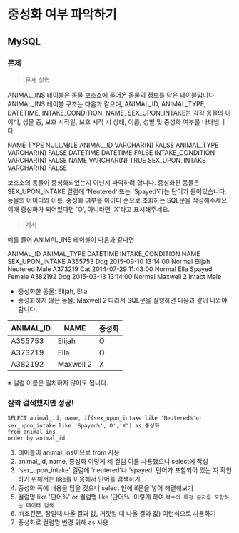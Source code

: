 # 중성화 여부 파악하기
## MySQL
### 문제
>문제 설명

ANIMAL_INS 테이블은 동물 보호소에 들어온 동물의 정보를 담은 테이블입니다. ANIMAL_INS 테이블 구조는 다음과 같으며, ANIMAL_ID, ANIMAL_TYPE, DATETIME, INTAKE_CONDITION, NAME, SEX_UPON_INTAKE는 각각 동물의 아이디, 생물 종, 보호 시작일, 보호 시작 시 상태, 이름, 성별 및 중성화 여부를 나타냅니다.

NAME	TYPE	NULLABLE
ANIMAL_ID	VARCHAR(N)	FALSE
ANIMAL_TYPE	VARCHAR(N)	FALSE
DATETIME	DATETIME	FALSE
INTAKE_CONDITION	VARCHAR(N)	FALSE
NAME	VARCHAR(N)	TRUE
SEX_UPON_INTAKE	VARCHAR(N)	FALSE

보호소의 동물이 중성화되었는지 아닌지 파악하려 합니다. 중성화된 동물은 SEX_UPON_INTAKE 컬럼에 'Neutered' 또는 'Spayed'라는 단어가 들어있습니다. 동물의 아이디와 이름, 중성화 여부를 아이디 순으로 조회하는 SQL문을 작성해주세요. 이때 중성화가 되어있다면 'O', 아니라면 'X'라고 표시해주세요.

>예시

예를 들어 ANIMAL_INS 테이블이 다음과 같다면

ANIMAL_ID	ANIMAL_TYPE	DATETIME	INTAKE_CONDITION	NAME	SEX_UPON_INTAKE
A355753	Dog	2015-09-10 13:14:00	Normal	Elijah	Neutered Male
A373219	Cat	2014-07-29 11:43:00	Normal	Ella	Spayed Female
A382192	Dog	2015-03-13 13:14:00	Normal	Maxwell 2	Intact Male

- 중성화한 동물: Elijah, Ella
- 중성화하지 않은 동물: Maxwell 2
따라서 SQL문을 실행하면 다음과 같이 나와야 합니다.

|ANIMAL_ID	|NAME	|중성화
|---------|---------|-------
|A355753	|Elijah	|O
|A373219	|Ella	|O
|A382192	|Maxwell 2	|X

※ 컬럼 이름은 일치하지 않아도 됩니다.

### 살짝 검색했지만 성공!
```
SELECT animal_id, name, if(sex_upon_intake like 'Neutered%'or sex_upon_intake like 'Spayed%','O','X') as 중성화
from animal_ins
order by animal_id
```
1. 테이블이 animal_ins이므로 from 사용
2. animal_id, name, 중성화 이렇게 세 컬럼 이름 사용했으니 select에 작성
3. 'sex_upon_intake' 컬럼에 'neutered'나 'spayed' 단어가 포함되어 있는 지 확인하기 위해서는 like를 이용해서 단어를 검색하기
4. 중성화 쪽에 내용을 담을 것으니 select 안에 if문을 넣어 해결해보기
5. 컬럼명 like '단어%' or 컬럼명 like '단어%' 이렇게 하여 `복수의 특정 문자를 포함하는 데이터 검색`
6. if(조건문, 참일때 나올 결과 값, 거짓일 때 나올 결과 값) 이런식으로 사용하기
7. 중성화로 컬럼명 변경 위해 as 사용
